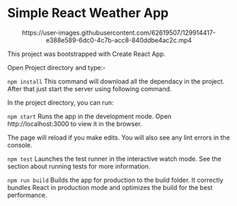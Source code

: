 <h1> Simple React Weather App </h1>
<p></p>

<div align="center">
https://user-images.githubusercontent.com/62619507/129914417-e388e589-6dc0-4c7b-acc8-840ddbe4ac2c.mp4
</div>

This project was bootstrapped with Create React App.

Open Project directory and type:-

`npm install`
This command will download all the dependacy in the project. After that just start the server using following command.

In the project directory, you can run:

`npm start`
Runs the app in the development mode.
Open http://localhost:3000 to view it in the browser.

The page will reload if you make edits.
You will also see any lint errors in the console.

`npm test`
Launches the test runner in the interactive watch mode.
See the section about running tests for more information.

`npm run build`
Builds the app for production to the build folder.
It correctly bundles React in production mode and optimizes the build for the best performance.


